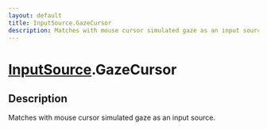 ```yaml
---
layout: default
title: InputSource.GazeCursor
description: Matches with mouse cursor simulated gaze as an input source.
---
```

# [InputSource]({{site.url}}/Pages/Reference/InputSource.html).GazeCursor

## Description
Matches with mouse cursor simulated gaze as an input source.

